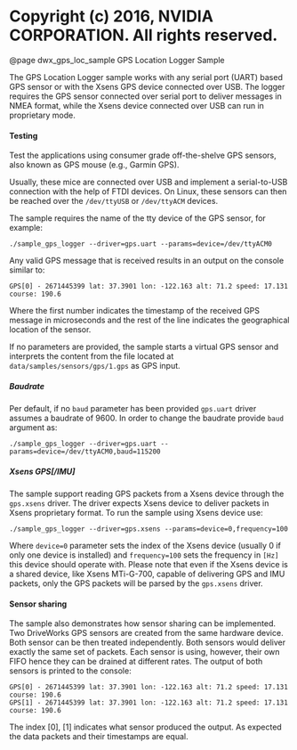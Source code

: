 # Copyright (c) 2016, NVIDIA CORPORATION.  All rights reserved.

@page dwx_gps_loc_sample GPS Location Logger Sample

The GPS Location Logger sample works with any serial port (UART) based GPS
sensor or with the Xsens GPS device connected over USB. 
The logger requires the GPS sensor connected over serial port to deliver messages 
in NMEA format, while the Xsens device connected over USB can run in proprietary mode.

#### Testing

Test the applications using consumer grade off-the-shelve GPS sensors, also
known as GPS mouse (e.g., Garmin GPS).

Usually, these mice are connected over USB and implement a serial-to-USB
connection with the help of FTDI devices. On Linux, these sensors can then be
reached over the `/dev/ttyUSB` or `/dev/ttyACM` devices.

The sample requires the name of the tty device of the GPS sensor, for example:

    ./sample_gps_logger --driver=gps.uart --params=device=/dev/ttyACM0

Any valid GPS message that is received results in an output on the
console similar to:

    GPS[0] - 2671445399 lat: 37.3901 lon: -122.163 alt: 71.2 speed: 17.131 course: 190.6

Where the first number indicates the timestamp of the received GPS message in
microseconds and the rest of the line indicates the geographical location of the
sensor.

If no parameters are provided, the sample starts a virtual GPS sensor and
interprets the content from the file located at `data/samples/sensors/gps/1.gps`
as GPS input.

##### Baudrate

Per default, if no `baud` parameter has been provided `gps.uart` driver assumes
a baudrate of 9600. In order to change the baudrate provide `baud` argument as:

    ./sample_gps_logger --driver=gps.uart --params=device=/dev/ttyACM0,baud=115200

##### Xsens GPS[/IMU]

The sample support reading GPS packets from a Xsens device through the `gps.xsens`
driver. The driver expects Xsens device to deliver packets in Xsens proprietary format.
To run the sample using Xsens device use:

    ./sample_gps_logger --driver=gps.xsens --params=device=0,frequency=100

Where `device=0` parameter sets the index of the Xsens device (usually 0 if only 
one device is installed) and `frequency=100` sets the frequency in `[Hz]` this device should
operate with. Please note that even if the Xsens device is a shared device, like
Xsens MTi-G-700, capable of delivering GPS and IMU packets, only the GPS packets
will be parsed by the `gps.xsens` driver. 

#### Sensor sharing

The sample also demonstrates how sensor sharing can be implemented. Two DriveWorks
GPS sensors are created from the same hardware device. Both sensor can be then
treated independently. Both sensors would deliver exactly the same set of
packets. Each sensor is using, however, their own FIFO hence they can be drained
at different rates. The output of both sensors is printed to the console:

    GPS[0] - 2671445399 lat: 37.3901 lon: -122.163 alt: 71.2 speed: 17.131 course: 190.6
    GPS[1] - 2671445399 lat: 37.3901 lon: -122.163 alt: 71.2 speed: 17.131 course: 190.6

The index [0], [1] indicates what sensor produced the output. As expected the data
packets and their timestamps are equal.

